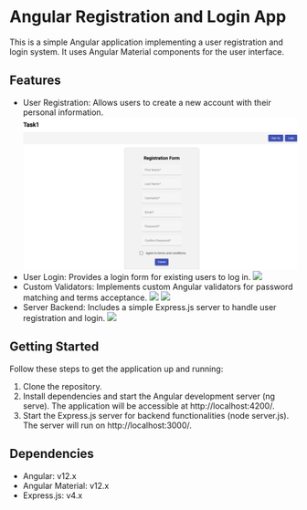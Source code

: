 # Angular Registration and Login App

This is a simple Angular application implementing a user registration and login system. It uses Angular Material components for the user interface.

## Features

- User Registration: Allows users to create a new account with their personal information.
  ![](src/assets/1.png)
- User Login: Provides a login form for existing users to log in.
  ![](assets/2.png)
- Custom Validators: Implements custom Angular validators for password matching and terms acceptance.
  ![](assets/3.png)
  ![](assets/7.png)
- Server Backend: Includes a simple Express.js server to handle user registration and login.
  ![](assets/6.png)

## Getting Started
  
Follow these steps to get the application up and running:

  1. Clone the repository.
  2. Install dependencies and start the Angular development server (ng serve). The application will be accessible at http://localhost:4200/.
  3. Start the Express.js server for backend functionalities (node server.js). The server will run on http://localhost:3000/.

## Dependencies

- Angular: v12.x
- Angular Material: v12.x
- Express.js: v4.x
  


